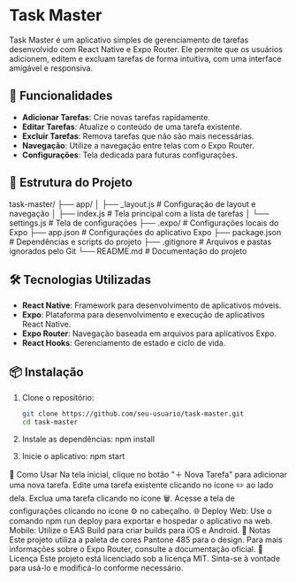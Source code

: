 # Task Master

Task Master é um aplicativo simples de gerenciamento de tarefas desenvolvido com React Native e Expo Router. Ele permite que os usuários adicionem, editem e excluam tarefas de forma intuitiva, com uma interface amigável e responsiva.

## 🚀 Funcionalidades

- **Adicionar Tarefas**: Crie novas tarefas rapidamente.
- **Editar Tarefas**: Atualize o conteúdo de uma tarefa existente.
- **Excluir Tarefas**: Remova tarefas que não são mais necessárias.
- **Navegação**: Utilize a navegação entre telas com o Expo Router.
- **Configurações**: Tela dedicada para futuras configurações.

## 📂 Estrutura do Projeto
task-master/ ├── app/ │ ├── _layout.js # Configuração de layout e navegação │ ├── index.js # Tela principal com a lista de tarefas │ └── settings.js # Tela de configurações ├── .expo/ # Configurações locais do Expo ├── app.json # Configurações do aplicativo Expo ├── package.json # Dependências e scripts do projeto ├── .gitignore # Arquivos e pastas ignorados pelo Git └── README.md # Documentação do projeto

## 🛠️ Tecnologias Utilizadas

- **React Native**: Framework para desenvolvimento de aplicativos móveis.
- **Expo**: Plataforma para desenvolvimento e execução de aplicativos React Native.
- **Expo Router**: Navegação baseada em arquivos para aplicativos Expo.
- **React Hooks**: Gerenciamento de estado e ciclo de vida.

## 📦 Instalação

1. Clone o repositório:
   ```sh
   git clone https://github.com/seu-usuario/task-master.git
   cd task-master

2. Instale as dependências:
    npm install

3. Inicie o aplicativo:
    npm start

📱 Como Usar
Na tela inicial, clique no botão "＋ Nova Tarefa" para adicionar uma nova tarefa.
Edite uma tarefa existente clicando no ícone ✏️ ao lado dela.
Exclua uma tarefa clicando no ícone 🗑️.
Acesse a tela de configurações clicando no ícone ⚙️ no cabeçalho.
🌐 Deploy
Web: Use o comando npm run deploy para exportar e hospedar o aplicativo na web.
Mobile: Utilize o EAS Build para criar builds para iOS e Android.
📝 Notas
Este projeto utiliza a paleta de cores Pantone 485 para o design.
Para mais informações sobre o Expo Router, consulte a documentação oficial.
📄 Licença
Este projeto está licenciado sob a licença MIT. Sinta-se à vontade para usá-lo e modificá-lo conforme necessário.
